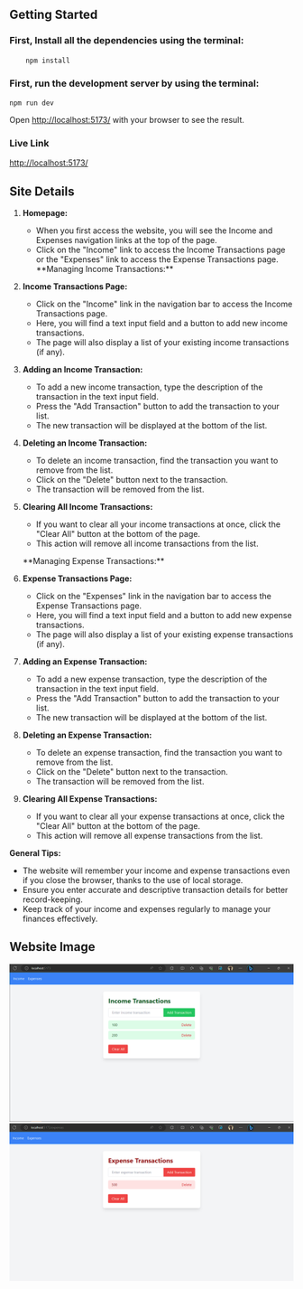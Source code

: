 ## Getting Started

### First, Install all the dependencies using the terminal:

```
    npm install
```

### First, run the development server by using the terminal:

```
npm run dev
```

Open [http://localhost:5173/](http://localhost:5173/) with your browser to see the result.

### Live Link

[http://localhost:5173/](http://localhost:5173/)

## Site Details

1. **Homepage:**

   - When you first access the website, you will see the Income and Expenses navigation links at the top of the page.
   - Click on the "Income" link to access the Income Transactions page or the "Expenses" link to access the Expense Transactions page.

   <ul>**Managing Income Transactions:**</ul>

2. **Income Transactions Page:**

   - Click on the "Income" link in the navigation bar to access the Income Transactions page.
   - Here, you will find a text input field and a button to add new income transactions.
   - The page will also display a list of your existing income transactions (if any).

3. **Adding an Income Transaction:**

   - To add a new income transaction, type the description of the transaction in the text input field.
   - Press the "Add Transaction" button to add the transaction to your list.
   - The new transaction will be displayed at the bottom of the list.

4. **Deleting an Income Transaction:**

   - To delete an income transaction, find the transaction you want to remove from the list.
   - Click on the "Delete" button next to the transaction.
   - The transaction will be removed from the list.

5. **Clearing All Income Transactions:**
   - If you want to clear all your income transactions at once, click the "Clear All" button at the bottom of the page.
   - This action will remove all income transactions from the list.

 <ul>**Managing Expense Transactions:**</ul>

6. **Expense Transactions Page:**

   - Click on the "Expenses" link in the navigation bar to access the Expense Transactions page.
   - Here, you will find a text input field and a button to add new expense transactions.
   - The page will also display a list of your existing expense transactions (if any).

7. **Adding an Expense Transaction:**

   - To add a new expense transaction, type the description of the transaction in the text input field.
   - Press the "Add Transaction" button to add the transaction to your list.
   - The new transaction will be displayed at the bottom of the list.

8. **Deleting an Expense Transaction:**

   - To delete an expense transaction, find the transaction you want to remove from the list.
   - Click on the "Delete" button next to the transaction.
   - The transaction will be removed from the list.

9. **Clearing All Expense Transactions:**
   - If you want to clear all your expense transactions at once, click the "Clear All" button at the bottom of the page.
   - This action will remove all expense transactions from the list.

**General Tips:**

- The website will remember your income and expense transactions even if you close the browser, thanks to the use of local storage.
- Ensure you enter accurate and descriptive transaction details for better record-keeping.
- Keep track of your income and expenses regularly to manage your finances effectively.

## Website Image

![Income Page](https://github.com/Moheb619/income_expense_tracker_react_vite_ts/blob/main/public/IncomePageOfWebsite.PNG?raw=true)
![Expense Page](https://github.com/Moheb619/income_expense_tracker_react_vite_ts/blob/main/public/ExpensePageOfWebsite.PNG?raw=true)
